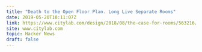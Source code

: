 ```yaml
---
title: "Death to the Open Floor Plan. Long Live Separate Rooms"
date: 2019-05-20T18:11:07Z
link: https://www.citylab.com/design/2018/08/the-case-for-rooms/563216/?utm_medium=RSS&utm_source=hune
site: www.citylab.com
topic: Hacker News
draft: false
---
```

